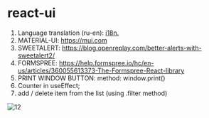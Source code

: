 # react-ui
1. Language translation (ru-en):  [i18n.](https://react.i18next.com/guides/quick-start )
2. MATERIAL-UI:  https://mui.com
3. SWEETALERT:  https://blog.openreplay.com/better-alerts-with-sweetalert2/
4. FORMSPREE:  https://help.formspree.io/hc/en-us/articles/360055613373-The-Formspree-React-library
5. PRINT WINDOW BUTTON:  method: window.print()
6. Counter in useEffect;
7. add / delete item from the list (using .filter method)

![12](https://github.com/KaSofi/react-ui/assets/103929930/cdf8d112-f727-4752-b9d2-bc11c1a732d5)
